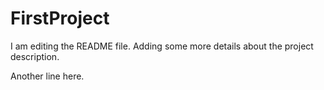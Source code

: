 # FirstProject

I am editing the README file. Adding some more details about the project description.

Another line here.
